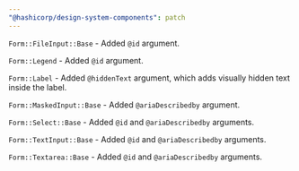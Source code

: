 ```yaml
---
"@hashicorp/design-system-components": patch
---
```


`Form::FileInput::Base` - Added `@id` argument.

`Form::Legend` - Added `@id` argument.

`Form::Label` - Added `@hiddenText` argument, which adds visually hidden text inside the label.

`Form::MaskedInput::Base` - Added `@ariaDescribedby` argument.

`Form::Select::Base` - Added `@id` and `@ariaDescribedby` arguments.

`Form::TextInput::Base` - Added `@id` and `@ariaDescribedby` arguments.

`Form::Textarea::Base` - Added `@id` and `@ariaDescribedby` arguments.

